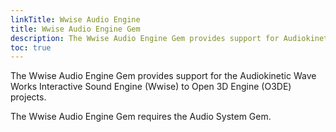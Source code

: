 ```yaml
---
linkTitle: Wwise Audio Engine
title: Wwise Audio Engine Gem
description: The Wwise Audio Engine Gem provides support for Audiokinetic Wave Works Interactive Sound Engine (Wwise), to Open 3D Engine (O3DE) projects.
toc: true
---
```


The Wwise Audio Engine Gem provides support for the Audiokinetic Wave Works Interactive Sound Engine (Wwise) to Open 3D Engine (O3DE) projects.

The Wwise Audio Engine Gem requires the Audio System Gem.
